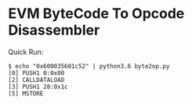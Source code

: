 # EVM ByteCode To Opcode Disassembler

Quick Run:
```
$ echo "0x600035601c52" | python3.6 byte2op.py
[0] PUSH1 0:0x00
[2] CALLDATALOAD
[3] PUSH1 28:0x1c
[5] MSTORE
```
